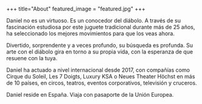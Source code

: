 +++
title="About"
featured_image = "featured.jpg"
+++

Daniel no es un virtuoso. Es un conocedor del diábolo.
A través de su fascinación estudiosa por este juguete tradicional durante más de 25 años, ha seleccionado los mejores movimientos para que los veas ahora.

Divertido, sorprendente y a veces profundo, su búsqueda es profunda. Su arte con el diábolo gira en torno a su propia vida, con la esperanza de que resuene con la tuya.

Daniel ha actuado a nivel internacional desde 2017, con compañías como Cirque du Soleil, Les 7 Doigts, Luxury KSA o Neues Theater Höchst en más de 10 países, en circos, teatros, eventos corporativos, televisión y cruceros.

Daniel reside en España. Viaja con pasaporte de la Unión Europea.
